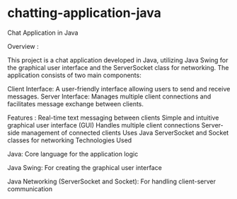 # chatting-application-java

Chat Application in Java

Overview : 

This project is a chat application developed in Java, utilizing Java Swing for the graphical user interface and the ServerSocket class for networking. The application consists of two main components:

Client Interface: A user-friendly interface allowing users to send and receive messages.
Server Interface: Manages multiple client connections and facilitates message exchange between clients.


Features :
Real-time text messaging between clients
Simple and intuitive graphical user interface (GUI)
Handles multiple client connections
Server-side management of connected clients
Uses Java ServerSocket and Socket classes for networking
Technologies Used


Java: Core language for the application logic

Java Swing: For creating the graphical user interface

Java Networking (ServerSocket and Socket): For handling client-server communication


